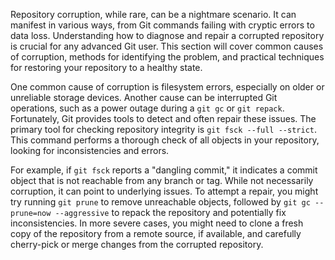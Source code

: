 Repository corruption, while rare, can be a nightmare scenario. It can manifest in various ways, from Git commands failing with cryptic errors to data loss. Understanding how to diagnose and repair a corrupted repository is crucial for any advanced Git user. This section will cover common causes of corruption, methods for identifying the problem, and practical techniques for restoring your repository to a healthy state.

One common cause of corruption is filesystem errors, especially on older or unreliable storage devices. Another cause can be interrupted Git operations, such as a power outage during a `git gc` or `git repack`. Fortunately, Git provides tools to detect and often repair these issues. The primary tool for checking repository integrity is `git fsck --full --strict`. This command performs a thorough check of all objects in your repository, looking for inconsistencies and errors.

For example, if `git fsck` reports a "dangling commit," it indicates a commit object that is not reachable from any branch or tag. While not necessarily corruption, it can point to underlying issues. To attempt a repair, you might try running `git prune` to remove unreachable objects, followed by `git gc --prune=now --aggressive` to repack the repository and potentially fix inconsistencies. In more severe cases, you might need to clone a fresh copy of the repository from a remote source, if available, and carefully cherry-pick or merge changes from the corrupted repository.